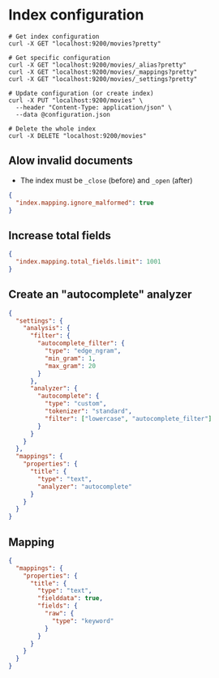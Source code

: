 # Index configuration

```shell
# Get index configuration
curl -X GET "localhost:9200/movies?pretty"

# Get specific configuration
curl -X GET "localhost:9200/movies/_alias?pretty"
curl -X GET "localhost:9200/movies/_mappings?pretty"
curl -X GET "localhost:9200/movies/_settings?pretty"

# Update configuration (or create index)
curl -X PUT "localhost:9200/movies" \
  --header "Content-Type: application/json" \
  --data @configuration.json

# Delete the whole index
curl -X DELETE "localhost:9200/movies"
```

## Alow invalid documents

- The index must be `_close` (before) and `_open` (after)

```json
{
  "index.mapping.ignore_malformed": true
}
```

## Increase total fields

```json
{
  "index.mapping.total_fields.limit": 1001
}
```

## Create an "autocomplete" analyzer

```json
{
  "settings": {
    "analysis": {
      "filter": {
        "autocomplete_filter": {
          "type": "edge_ngram",
          "min_gram": 1,
          "max_gram": 20
        }
      },
      "analyzer": {
        "autocomplete": {
          "type": "custom",
          "tokenizer": "standard",
          "filter": ["lowercase", "autocomplete_filter"]
        }
      }
    }
  },
  "mappings": {
    "properties": {
      "title": {
        "type": "text",
        "analyzer": "autocomplete"
      }
    }
  }
}
```

## Mapping

```json
{
  "mappings": {
    "properties": {
      "title": {
        "type": "text",
        "fielddata": true,
        "fields": {
          "raw": {
            "type": "keyword"
          }
        }
      }
    }
  }
}
```

